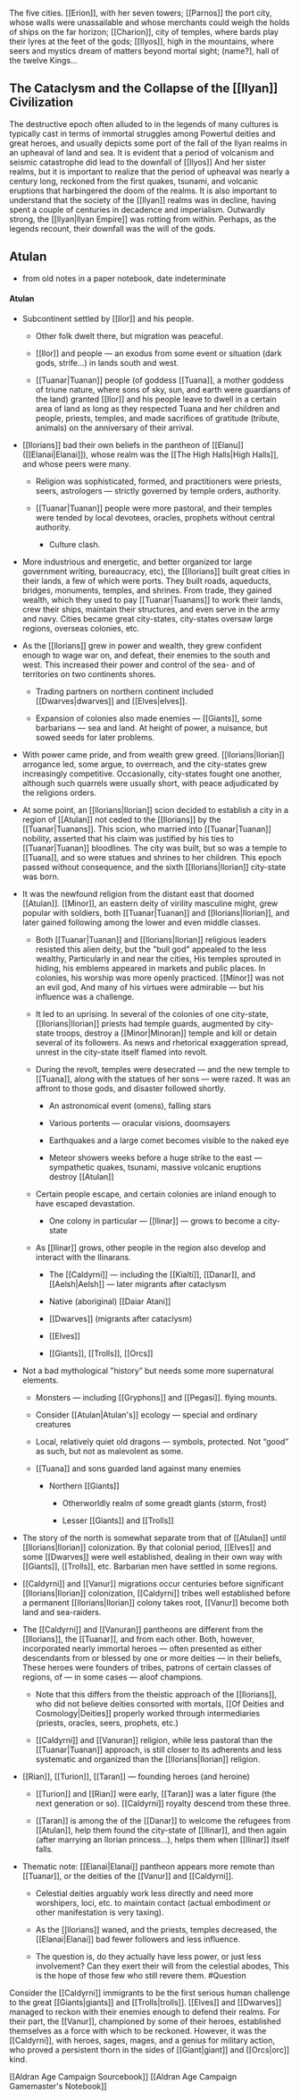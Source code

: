 The five cities. [[Erion]], with her seven towers; [[Parnos]] the port city, whose walls were unassailable and whose merchants could weigh the holds of ships on the far horizon; [[Charion]], city of temples, where bards play their lyres at the feet of the gods; [[Ilyos]], high in the mountains, where seers and mystics dream of matters beyond mortal sight; (name?], hall of the twelve Kings...

## The Cataclysm and the Collapse of the [[Ilyan]] Civilization

The destructive epoch often alluded to in the legends of many cultures is typically cast in terms of immortal struggles among Powertul deities and great heroes, and usually depicts some port of the fall of the llyan realms in an upheaval of land and sea. It is evident that a period of volcanism and seismic catastrophe did lead to the downfall of [[Ilyos]] And her sister realms, but it is important to realize that the period of upheaval was nearly a century long, reckoned from the first quakes, tsunami, and volcanic eruptions that harbingered the doom of the realms. It is also important to understand that the society of the [[Ilyan]] realms was in decline, having spent a couple of centuries in decadence and imperialism. Outwardly strong, the [[llyan|Ilyan Empire]] was rotting from within. Perhaps, as the legends recount, their downfall was the will of the gods.

## Atulan

* from old notes in a paper notebook, date indeterminate

#### Atulan

-   Subcontinent settled by [[Ilor]] and his people.
    
    -   Other folk dwelt there, but migration was peaceful.
        
    -   [[Ilor]] and people — an exodus from some event or situation (dark gods, strife...) in lands south and west.
        
    -   [[Tuanar|Tuanan]] people (of goddess [[Tuana]], a mother goddess of triune nature, where sons of sky, sun, and earth were guardians of the land) granted [[Ilor]] and his people leave to dwell in a certain area of land as long as they respected Tuana and her children and people, priests, temples, and made sacrifices of gratitude (tribute, animals) on the anniversary of their arrival.
        
-   [[Ilorians]] bad their own beliefs in the pantheon of [[Elanu]] ([[Elanai|Elanai]]), whose realm was the [[The High Halls|High Halls]], and whose peers were many.
    
    -   Religion was sophisticated, formed, and practitioners were priests, seers, astrologers — strictly governed by temple orders, authority.
        
    -   [[Tuanar|Tuanan]] people were more pastoral, and their temples were tended by local devotees, oracles, prophets without central authority.
        
        -   Culture clash.
            
-   More industrious and energetic, and better organized tor large government writing, bureaucracy, etc), the [[Ilorians]] built great cities in their lands, a few of which were ports. They built roads, aqueducts, bridges, monuments, temples, and shrines. From trade, they gained wealth, which they used to pay [[Tuanar|Tuanans]] to work their lands, crew their ships, maintain their structures, and even serve in the army and navy. Cities became great city-states, city-states oversaw large regions, overseas colonies, etc.
    
-   As the [[llorians]] grew in power and wealth, they grew confident enough to wage war on, and defeat, their enemies to the south and west. This increased their power and control of the sea- and of territories on two continents shores.
    
    -   Trading partners on northern continent included [[Dwarves|dwarves]] and [[Elves|elves]].
        
    -   Expansion of colonies also made enemies — [[Giants]], some barbarians — sea and land. At height of power, a nuisance, but sowed seeds for later problems.
        
-   With power came pride, and from wealth grew greed. [[llorians|Ilorian]] arrogance led, some argue, to overreach, and the city-states grew increasingly competitive. Occasionally, city-states fought one another, although such quarrels were usually short, with peace adjudicated by the religions orders.
    
-   At some point, an [[llorians|Ilorian]] scion decided to establish a city in a region of [[Atulan]] not ceded to the [[Ilorians]] by the [[Tuanar|Tuanans]]. This scion, who married into [[Tuanar|Tuanan]] nobility, asserted that his claim was justified by his ties to [[Tuanar|Tuanan]] bloodlines. The city was built, but so was a temple to [[Tuana]], and so were statues and shrines to her children. This epoch passed without consequence, and the sixth [[Ilorians|Ilorian]] city-state was born.
    
-   It was the newfound religion from the distant east that doomed [[Atulan]]. [[Minor]], an eastern deity of virility masculine might, grew popular with soldiers, both [[Tuanar|Tuanan]] and [[Ilorians|Ilorian]], and later gained following among the lower and even middle classes.
    
    -   Both [[Tuanar|Tuanan]] and [[Ilorians|Ilorian]] religious leaders resisted this alien deity, but the "bull god" appealed to the less wealthy, Particularly in and near the cities, His temples sprouted in hiding, his emblems appeared in markets and public places. In colonies, his worship was more openly practiced. [[Minor]] was not an evil god, And many of his virtues were admirable — but his influence was a challenge.
        
    -   It led to an uprising. In several of the colonies of one city-state, [[Ilorians|Ilorian]] priests had temple guards, augmented by city-state troops, destroy a [[Minor|Minoran]] temple and kill or detain several of its followers. As news and rhetorical exaggeration spread, unrest in the city-state itself flamed into revolt.
        
    -   During the revolt, temples were desecrated — and the new temple to [[Tuana]], along with the statues of her sons — were razed. It was an affront to those gods, and disaster followed shortly.
        
        -   An astronomical event (omens), falling stars
            
        -   Various portents — oracular visions, doomsayers
            
        -   Earthquakes and a large comet becomes visible to the naked eye
            
        -   Meteor showers weeks before a huge strike to the east — sympathetic quakes, tsunami, massive volcanic eruptions destroy [[Atulan]]
            
    -   Certain people escape, and certain colonies are inland enough to have escaped devastation.
        
        -   One colony in particular — [[llinar]] — grows to become a city-state
            
    -   As [[llinar]] grows, other people in the region also develop and interact with the Ilinarans.
        
        -   The [[Caldyrni]] — including the [[Kialti]], [[Danar]], and [[Aelsh|Aelsh]] — later migrants after cataclysm
            
        -   Native (aboriginal) [[Daiar Atani]]
            
        -   [[Dwarves]] (migrants after cataclysm)
            
        -   [[Elves]]
            
        -   [[Giants]], [[Trolls]], [[Orcs]]
            
-   Not a bad mythological "history” but needs some more supernatural elements.
    
    -   Monsters — including [[Gryphons]] and [[Pegasi]]. flying mounts.
        
    -   Consider [[Atulan|Atulan's]] ecology — special and ordinary creatures
        
    -   Local, relatively quiet old dragons — symbols, protected. Not “good” as such, but not as malevolent as some.
        
    -   [[Tuana]] and sons guarded land against many enemies
        
        -   Northern [[Giants]]
            
            -   Otherworldly realm of some greadt giants (storm, frost)
                
            -   Lesser [[Giants]] and [[Trolls]]
                
-   The story of the north is somewhat separate trom that of [[Atulan]] until [[Ilorians|Ilorian]] colonization. By that colonial period, [[Elves]] and some [[Dwarves]] were well established, dealing in their own way with [[Giants]], [[Trolls]], etc. Barbarian men have settled in some regions.
    
-   [[Caldyrni]] and [[Vanur]] migrations occur centuries before significant [[Ilorians|Ilorian]] colonization, [[Caldyrni]] tribes well established before a permanent [[Ilorians|Ilorian]] colony takes root, [[Vanur]] become both land and sea-raiders.
    
-   The [[Caldyrni]] and [[Vanuran]] pantheons are different from the [[Ilorians]], the [[Tuanar]], and from each other. Both, however, incorporated nearly immortal heroes — often presented as either descendants from or blessed by one or more deities — in their beliefs, These heroes were founders of tribes, patrons of certain classes of regions, of — in some cases — aloof champions.
    
    -   Note that this differs from the theistic approach of the [[Ilorians]], who did not believe deities consorted with mortals, [[Of Deities and Cosmology|Deities]] properly worked through intermediaries (priests, oracles, seers, prophets, etc.)
        
    -   [[Caldyrni]] and [[Vanuran]] religion, while less pastoral than the [[Tuanar|Tuanan]] approach, is still closer to its adherents and less systematic and organized than the [[Ilorians|Ilorian]] religion.
        
-   [[Rian]], [[Turion]], [[Taran]] — founding heroes (and heroine)
    
    -   [[Turion]] and [[Rian]] were early, [[Taran]] was a later figure (the next generation or so). [[Caldyrni]] royalty descend trom these three.
        
    -   [[Taran]] is among the of the [[Danar]] to welcome the refugees from [[Atulan]], help them found the city-state of [[Ilinar]], and then again (after marrying an llorian princess...), helps them when [[Ilinar]] itself falls.
        
-   Thematic note: [[Elanai|Elanai]] pantheon appears more remote than [[Tuanar]], or the deities of the [[Vanur]] and [[Caldyrni]].
    
    -   Celestial deities arguably work less directly and need more worshipers, loci, etc. to maintain contact (actual embodiment or other manifestation is very taxing).
        
    -   As the [[llorians]] waned, and the priests, temples decreased, the [[Elanai|Elanai]] bad fewer followers and less influence.
        
    -   The question is, do they actually have less power, or just less involvement? Can they exert their will from the celestial abodes, This is the hope of those few who still revere them. #Question 
        

Consider the [[Caldyrni]] immigrants to be the first serious human challenge to the great [[Giants|giants]] and [[Trolls|trolls]]. [[Elves]] and [[Dwarves]] managed to reckon with their enemies enough to defend their realms. For their part, the [[Vanur]], championed by some of their heroes, established themselves as a force with which to be reckoned. However, it was the [[Caldyrni]], with heroes, sages, mages, and a genius for military action, who proved a persistent thorn in the sides of [[Giant|giant]] and [[Orcs|orc]] kind.

[[Aldran Age Campaign Sourcebook]]
[[Aldran Age Campaign Gamemaster's Notebook]]